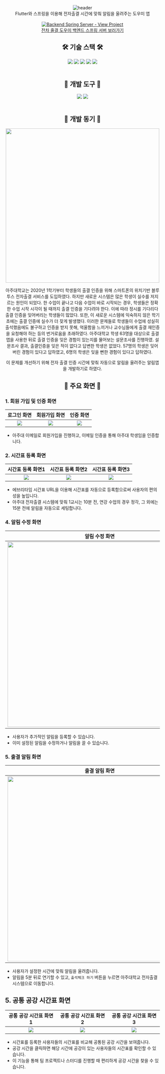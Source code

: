 <div align="center">
  <img src="https://capsule-render.vercel.app/api?type=waving&height=250&color=a2dcec&fontColor=363636&text=%EC%95%84%EC%A3%BC%EB%8C%80%20%EC%A0%84%EC%9E%90%EC%B6%9C%EA%B2%B0%20%EB%8F%84%EC%9A%B0%EB%AF%B8%0A" alt="header"/>
</div>

<div align="center">
    Flutter와 스프링을 이용해 전자출결 시간에 맞춰 알림을 울려주는 도우미 앱
    <br><br>
    <a href="https://github.com/bandall/database-project-2023" target="_blank">
        <img src="https://img.shields.io/badge/spring-6DB33F?style=for-the-badge&logo=spring&logoColor=white" alt="Backend Spring Server - View Project">
    </a>
    <br>
    <a href="https://github.com/bandall/database-project-2023" target="_blank">전차 줄결 도우미 백엔드 스프링 서버 보러가기</a>
</div>

<center>

## 🛠️ 기술 스택 🛠️

<div align="center">
    <img src="https://img.shields.io/badge/flutter-02569B?style=for-the-badge&logo=flutter&logoColor=white">
    <img src="https://img.shields.io/badge/sqlite-003B57?style=for-the-badge&logo=sqlite&logoColor=white">
    <img src="https://img.shields.io/badge/dotenv-ECD53F?style=for-the-badge&logo=dotenv&logoColor=white">
    <img src="https://img.shields.io/badge/android-3DDC84?style=for-the-badge&logo=android&logoColor=white">
    <img src="https://img.shields.io/badge/dart-0175C2?style=for-the-badge&logo=dart&logoColor=white">
</div>

<br>

## 🧰 개발 도구 🧰

<div align="center">
    <img src="https://img.shields.io/badge/VSCODE-007ACC?style=for-the-badge&logo=visualstudiocode&logoColor=white">
    <img src="https://img.shields.io/badge/git-F05032?style=for-the-badge&logo=git&logoColor=white">
</div>

<br>

## 🎯 개발 동기 🎯

<div align="center">
    <img src="https://github.com/bandall/Attendance-Alarm-Flutter/assets/32717522/89520db0-b834-4bc7-bfa8-e686d549a784" width="500">
</div>

아주대학교는 2020년 1학기부터 학생들의 출결 인증을 위해 스마트폰의 위치기반 블루투스 전자출결 서비스를 도입하였다. 하지만 새로운 시스템은 많은 학생이 실수를 저지르는 원인이 되었다. 한 수업이 끝나고 다음 수업이 바로 시작되는 경우, 학생들은 정확한 수업 시작 시각이 될 때까지 출결 인증을 기다려야 한다. 이에 따라 정시를 기다리다 출결 인증을 잊어버리는 학생들이 많았다. 또한, 이 새로운 시스템에 익숙하지 않은 학기 초에는 출결 인증에 실수가 더 잦게 발생했다. 이러한 문제들로 학생들이 수업에 성실히 출석했음에도 불구하고 인증을 받지 못해, 억울함을 느끼거나 교수님들에게 출결 재인증을 요청해야 하는 등의 번거로움을 초래하였다. 아주대학교 학생 63명을 대상으로 출결 앱을 사용한 뒤로 출결 인증을 잊은 경험이 있는지를 물어보는 설문조사를 진행하였. 설문조사 결과, 출결인증을 잊은 적이 없다고 답변한 학생은 없었다. 57명의 학생은 잊어버린 경험이 있다고 답하였고, 6명의 학생은 잊을 뻔한 경험이 있다고 답하였다.

이 문제를 개선하기 위해 전자 출결 인증 시간에 맞춰 자동으로 알림을 울려주는 알림앱을 개발하기로 하였다.

## 🔰 주요 화면 🔰

</center>

### 1. 회원 가입 및 인증 화면

| 로그인 화면 | 회원가입 화면 | 인증 화면 |
| :-----------: | :-------: | :-------: |
| <img src="https://github.com/bandall/Attendance-Alarm-Flutter/assets/32717522/b7ec1fea-7987-4718-b55b-17cdd8fb0a40"> | <img src="https://github.com/bandall/Attendance-Alarm-Flutter/assets/32717522/b74d8d0d-bfc7-4ea8-bf4c-9a2b93e0810b"> | <img src="https://github.com/bandall/Attendance-Alarm-Flutter/assets/32717522/baa54878-d972-4992-95cf-c7c0eea9439b"> |

- 아주대 이메일로 회원가입을 진행하고, 이메일 인증을 통해 아주대 학생임을 인증합니다.

### 2. 시간표 등록 화면

| 시간표 등록 화면1 | 시간표 등록 화면2 | 시간표 등록 화면3 |
| :-----------: | :-------: | :-------: |
| <img src="https://github.com/bandall/Attendance-Alarm-Flutter/assets/32717522/2752e9b1-113f-44b3-9280-3e647370509f"> | <img src="https://github.com/bandall/Attendance-Alarm-Flutter/assets/32717522/abee504b-d59a-4a1e-a53e-b100e56bc42a"> | <img src="https://github.com/bandall/Attendance-Alarm-Flutter/assets/32717522/231a4a37-06f5-470b-ae48-2c60b08d3bc2"> |

- 에브리타임 시간표 URL을 이용해 시간표를 자동으로 등록함으로써 사용자의 편의성을 높입니다.
- 아주대 전자출결 시스템에 맞춰 1교시는 10분 전, 연강 수업의 경우 정각, 그 외에는 15분 전에 알림을 자동으로 세팅합니다.

### 4. 알림 수정 화면

| 알림 수정 화면 |
| :-----------: |
| <img src="https://github.com/bandall/Attendance-Alarm-Flutter/assets/32717522/2522a7b1-5252-4aa6-9221-b28de90bf177" height="600"> |

- 사용자가 추가적인 알림을 등록할 수 있습니다.
- 이미 설정된 알림을 수정하거나 알림을 끌 수 있습니다.

### 5. 출결 알림 화면

| 출결 알림 화면 |
| :-----------: |
| <img src="https://github.com/bandall/Attendance-Alarm-Flutter/assets/32717522/045a1f05-c0c9-4fbf-a1e8-6989cb2e2452" height="600"> |

- 사용자가 설정한 시간에 맞춰 알림을 울려줍니다.
- 알림을 5분 뒤로 연기할 수 있고, `출석체크 하기` 버튼을 누르면 아주대학교 전자출결 시스템으로 이동합니다.

## 5. 공통 공강 시간표 화면

| 공통 공강 시간표 화면1 | 공통 공강 시간표 화면2 | 공통 공강 시간표 화면3 |
| :----------: | :---------: | :---------: |
| <img src="https://github.com/bandall/Attendance-Alarm-Flutter/assets/32717522/129aa0f2-27bc-4cda-b198-d1975f43885d"> | <img src="https://github.com/bandall/Attendance-Alarm-Flutter/assets/32717522/f399c1ec-3819-4a16-bf28-2bf20e1096e0"> | <img src="https://github.com/bandall/Attendance-Alarm-Flutter/assets/32717522/dfd51ed3-fb67-4013-a9b9-414c1128c56f"> |

- 시간표를 등록한 사용자들의 시간표를 비교해 공통된 공강 시간을 보여줍니다.
- 공강 시간을 클릭하면 해당 시간에 공강이 있는 사용자들의 시간표를 확인할 수 있습니다.
- 이 기능을 통해 팀 프로젝트나 스터디를 진행할 때 편리하게 공강 시간을 찾을 수 있습니다.
